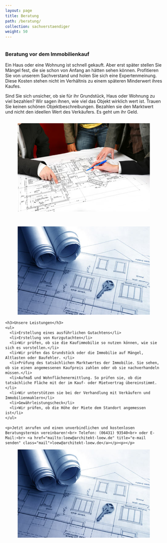```yaml
---
layout: page
title: Beratung
path: /beratung/
collection: sachverstaendiger
weight: 50
---
```



<div class="content_box">

  <div class="column">
    <h3>Beratung vor dem Immobilienkauf</h3>
    <p>Ein Haus oder eine Wohnung ist schnell gekauft. Aber erst später stellen Sie Mängel fest, die sie schon von Anfang an hätten sehen können. Profitieren Sie von unserem Sachverstand und holen Sie sich eine Expertenmeinung. Diese Kosten stehen nicht im Verhältnis zu einem späteren Minderwert ihres Kaufes.</p>
    <p>Sind Sie sich unsicher, ob sie für ihr Grundstück, Haus oder Wohnung zu viel bezahlen? Wir sagen ihnen, wie viel das Objekt wirklich wert ist. Trauen Sie keinen schönen Objektbeschreibungen. Bezahlen sie den Marktwert und nicht den ideellen Wert des Verkäufers. Es geht um ihr Geld.</p>
  </div>
  <figure class="column2">
    <img src="/assets//images/iStock_review-planl.jpg">
  </figure>
  <br class="clear">
</div>


<div class="content_box">
  <figure class="column xs-hidden">
    <img src="/assets//images/iStock_architektur_schluessell.jpg">
  </figure>
  <div class="column2">

    <h3>Unsere Leistungen</h3>
    <ul>
      <li>Erstellung eines ausführlichen Gutachtens</li>
      <li>Erstellung von Kurzgutachten</li>
      <li>Wir prüfen, ob sie die Kaufimmobilie so nutzen können, wie sie sich es vorstellen.</li>
      <li>Wir prüfen das Grundstück oder die Immobilie auf Mängel, Altlasten oder Baufehler. </li>
      <li>Prüfung des tatsächlichen Marktwertes der Immobilie. Sie sehen, ob sie einen angemessenen Kaufpreis zahlen oder ob sie nachverhandeln   müssen.</li>
      <li>Aufmaß und Wohnflächenermittlung. So prüfen sie, ob die tatsächliche Fläche mit der im Kauf- oder Mietvertrag übereinstimmt.</li>
      <li>Wir unterstützen sie bei der Verhandlung mit Verkäufern und Immobilienmaklern</li>
      <li>Gewährleistungscheck</li>
      <li>Wir prüfen, ob die Höhe der Miete dem Standort angemessen ist</li>
    </ul>

    <p>Jetzt anrufen und einen unverbindlichen und kostenlosen Beratungstermin vereinbaren!<br> Telefon: (06431) 93540<br> oder E-Mail:<br> <a href="mailto:loew@architekt-loew.de" title="e-mail senden" class="mail">loew@architekt-loew.de</a></p><p></p>
  </div>
  <figure class="column xs-only">
    <img src="/assets//images/iStock_architektur_schluessell.jpg">
  </figure>
  <br class="clear">
</div>